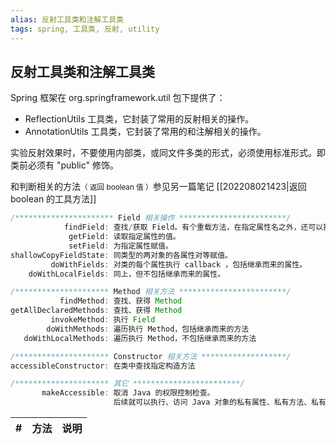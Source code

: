 ```yaml
---
alias: 反射工具类和注解工具类
tags: spring, 工具类, 反射, utility
---
```


## 反射工具类和注解工具类


Spring 框架在 org.springframework.util 包下提供了：
 
- ReflectionUtils 工具类，它封装了常用的反射相关的操作。
- AnnotationUtils 工具类，它封装了常用的和注解相关的操作。

实验反射效果时，不要使用内部类，或同文件多类的形式，必须使用标准形式。即类前必须有 "public" 修饰。

和判断相关的方法<small>（ 返回 boolean 值 ）</small>参见另一篇笔记 [[202208021423|返回 boolean 的工具方法]]

```java
/********************** Field 相关操作 ************************/
            findField: 查找/获取 Field。有个重载方法，在指定属性名之外，还可以指定类型。
             getField: 读取指定属性的值。
             setField: 为指定属性赋值。
shallowCopyFieldState: 同类型的两对象的各属性对等赋值。
         doWithFields: 对类的每个属性执行 callback ，包括继承而来的属性。
    doWithLocalFields: 同上，但不包括继承而来的属性。

/********************* Method 相关方法 ************************/     
           findMethod: 查找、获得 Method
getAllDeclaredMethods: 查找、获得 Method
         invokeMethod: 执行 Field
        doWithMethods: 遍历执行 Method，包括继承而来的方法
   doWithLocalMethods: 遍历执行 Method，不包括继承而来的方法

/********************* Constructor 相关方法 *******************/
accessibleConstructor: 在类中查找指定构造方法

/********************* 其它 ************************/                
       makeAccessible: 取消 Java 的权限控制检查。
                       后续就可以执行、访问 Java 对象的私有属性、私有方法、私有构造器了
```

| #                    | 方法                  | 说明 |
| :-:                  | -:                    | :-   |



